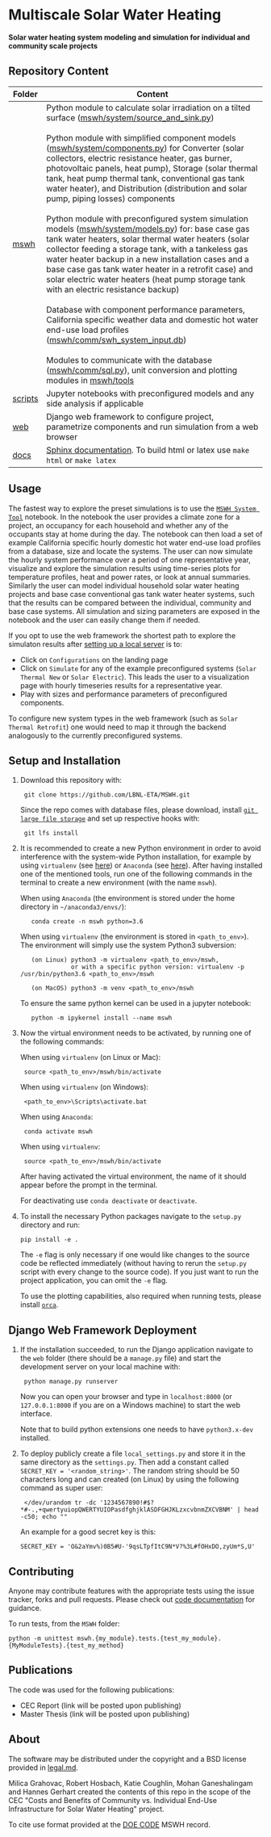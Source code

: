 # Multiscale Solar Water Heating
**Solar water heating system modeling and simulation for individual and community scale projects**

## Repository Content

Folder | Content
------ | ------
[mswh](mswh) | Python module to calculate solar irradiation on a tilted surface ([mswh/system/source_and_sink.py](mswh/system/source_and_sink.py)) <br><br> Python module with simplified component models ([mswh/system/components.py](mswh/system/components.py)) for Converter (solar collectors, electric resistance heater, gas burner, photovoltaic panels, heat pump), Storage (solar thermal tank, heat pump thermal tank, conventional gas tank water heater), and Distribution (distribution and solar pump, piping losses) components <br><br> Python module with preconfigured system simulation models ([mswh/system/models.py](mswh/system/models.py)) for: base case gas tank water heaters, solar thermal water heaters (solar collector feeding a storage tank, with a tankeless gas water heater backup in a new installation cases and a base case gas tank water heater in a retrofit case) and solar electric water heaters (heat pump storage tank with an electric resistance backup) <br><br> Database with component performance parameters, California specific weather data and domestic hot water end-use load profiles ([mswh/comm/swh_system_input.db](mswh/comm/swh_system_input.db)) <br><br> Modules to communicate with the database ([mswh/comm/sql.py](mswh/comm/sql.py)), unit conversion and plotting modules in [mswh/tools](mswh/tools)
[scripts](scripts) | Jupyter notebooks with preconfigured models and any side analysis if applicable
[web](web) | Django web framework to configure project, parametrize components and run simulation from a web browser
[docs](docs) | [Sphinx documentation](https://lbnl-eta.github.io/MSWH/). To build html or latex use `make html` or `make latex`

## Usage

The fastest way to explore the preset simulations is to use the [`MSWH System Tool`](scripts/MSWH&#32;System&#32;Tool.ipynb) notebook. In the notebook the user provides a climate zone for a project, an occupancy for each household and whether any of the occupants stay at home during the day. The notebook can then load a set of example California specific hourly domestic hot water end-use load profiles from a database, size and locate the systems. The user can now simulate the hourly system performance over a period of one representative year, visualize and explore the simulation results using time-series plots for temperature profiles, heat and power rates, or look at annual summaries. Similarly the user can model individual household solar water heating projects and base case conventional gas tank water heater systems, such that the results can be compared between the individual, community and base case systems. All simulation and sizing parameters are exposed in the notebook and the user can easily change them if needed.

If you opt to use the web framework the shortest path to explore the simulaton results after [setting up a local server](#django-web-framework-deployment) is to:

* Click on `Configurations` on the landing page
* Click on `Simulate` for any of the example preconfigured systems (`Solar Thermal New` or `Solar Electric`). This leads the user to a visualization page with hourly timeseries results for a representative year.
* Play with sizes and performance parameters of preconfigured components.

To configure new system types in the web framework (such as `Solar Thermal Retrofit`) one would need to map it through the backend analogously to the currently preconfigured systems.

## Setup and Installation

1. Download this repository with:

        git clone https://github.com/LBNL-ETA/MSWH.git

     Since the repo comes with database files, please download, install [`git large file storage`](https://git-lfs.github.com/) and set up respective hooks with:

        git lfs install

2. It is recommended to create a new Python environment in order to avoid interference with the system-wide Python installation, for example by using `virtualenv` (see [here](https://packaging.python.org/guides/installing-using-pip-and-virtualenv/)) or `Anaconda` (see [here](https://docs.anaconda.com/anaconda/install/)). After having installed one of the mentioned tools, run one of the following commands in the terminal to create a new environment (with the name `mswh`).

    When using `Anaconda` (the environment is stored under the home directory in `~/anaconda3/envs/`):

          conda create -n mswh python=3.6

    When using `virtualenv` (the environment is stored in `<path_to_env>`). The environment will simply use the system Python3 subversion:

          (on Linux) python3 -m virtualenv <path_to_env>/mswh,
                     or with a specific python version: virtualenv -p /usr/bin/python3.6 <path_to_env>/mswh

          (on MacOS) python3 -m venv <path_to_env>/mswh

     To ensure the same python kernel can be used in a jupyter notebook:

          python -m ipykernel install --name mswh

3. Now the virtual environment needs to be activated, by running one of the following commands:

    When using `virtualenv` (on Linux or Mac):

        source <path_to_env>/mswh/bin/activate

    When using `virtualenv` (on Windows):

        <path_to_env>\Scripts\activate.bat

    When using `Anaconda`:

        conda activate mswh

    When using `virtualenv`:

        source <path_to_env>/mswh/bin/activate

    After having activated the virtual environment, the name of it should appear before the prompt in the terminal.

    For deactivating use `conda deactivate` or `deactivate`.

4.  To install the necessary Python packages navigate to the `setup.py` directory and run:

        pip install -e .

    The `-e` flag is only necessary if one would like changes to the source code be reflected immediately (without having to rerun the `setup.py` script with every change to the source code). If you just want to run the project application, you can omit the `-e` flag.

    To use the plotting capabilities, also required when running tests, please install [`orca`](https://github.com/plotly/orca).

## Django Web Framework Deployment

1. If the installation succeeded, to run the Django application navigate to the `web` folder (there should be a `manage.py` file) and start the development server on your local machine with:

        python manage.py runserver

   Now you can open your browser and type in `localhost:8000` (or `127.0.0.1:8000` if you are on a Windows machine) to start the web interface.

   Note that to build python extensions one needs to have `python3.x-dev` installed.

2. To deploy publicly create a file `local_settings.py` and store it in the same directory as the `settings.py`. Then add a constant called `SECRET_KEY = '<random_string>'`. The random string should be 50 characters long and can created (on Linux) by using the following command as super user:

        </dev/urandom tr -dc '1234567890!#$?*#-.,+qwertyuiopQWERTYUIOPasdfghjklASDFGHJKLzxcvbnmZXCVBNM' | head -c50; echo ""

    An example for a good secret key is this:

    `SECRET_KEY = 'O&2aYmv%)0B5#U-'9qsLTpfItC9N*V?%3L#fOHxDO,zyUm*S,U'`

## Contributing

Anyone may contribute features with the appropriate tests using the issue tracker, forks and pull requests. Please
check out [code documentation](https://lbnl-eta.github.io/MSWH/) for guidance.

To run tests, from the `MSWH` folder:

    python -m unittest mswh.{my_module}.tests.{test_my_module}.{MyModuleTests}.{test_my_method}

## Publications

The code was used for the following publications:
* CEC Report (link will be posted upon publishing)
* Master Thesis (link will be posted upon publishing)

## About

The software may be distributed under the copyright and a BSD license provided in [legal.md](legal.md).

Milica Grahovac, Robert Hosbach, Katie Coughlin, Mohan Ganeshalingam and Hannes Gerhart created the contents of this repo
in the scope of the CEC "Costs and Benefits of Community vs. Individual End-Use Infrastructure for Solar Water Heating" project.

To cite use format provided at the [DOE CODE](https://www.osti.gov/doecode/biblio/26000) MSWH record.
